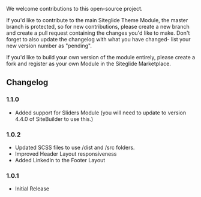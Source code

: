 We welcome contributions to this open-source project. 

If you'd like to contribute to the main Siteglide Theme Module, the master branch is protected, so for new contributions, please create a new branch and create a pull request containing the changes you'd like to make. Don't forget to also update the changelog with what you have changed- list your new version number as "pending".

If you'd like to build your own version of the module entirely, please create a fork and register as your own Module in the Siteglide Marketplace.

## Changelog

### 1.1.0

- Added support for Sliders Module (you will need to update to version 4.4.0 of SiteBuilder to use this.)

### 1.0.2

- Updated SCSS files to use /dist and /src folders.
- Improved Header Layout responsiveness
- Added LinkedIn to the Footer Layout

### 1.0.1

- Initial Release

